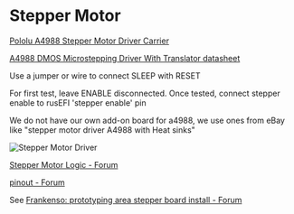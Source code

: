 # Stepper Motor

[Pololu A4988 Stepper Motor Driver Carrier](http://www.pololu.com/product/1182)

[A4988 DMOS Microstepping Driver With Translator datasheet](http://www.pololu.com/file/download/a4988_DMOS_microstepping_driver_with_translator.pdf?file_id=0J450)

Use a jumper or wire to connect SLEEP with RESET

For first test, leave ENABLE disconnected. Once tested, connect stepper enable to rusEFI 'stepper enable' pin

We do not have our own add-on board for a4988, we use ones from eBay like "stepper motor driver A4988 with Heat sinks"

![Stepper Motor Driver](Images/stepper_motor_driver.jpg)

[Stepper Motor Logic - Forum](http://rusefi.com/forum/viewtopic.php?f=5&t=767)

[pinout - Forum](http://rusefi.com/forum/viewtopic.php?f=5&t=767&start=30#p17671)

See [Frankenso: prototyping area stepper board install - Forum](http://rusefi.com/forum/viewtopic.php?f=4&t=1161)
